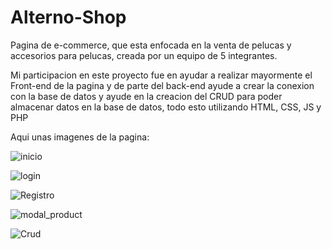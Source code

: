 # Alterno-Shop
Pagina de e-commerce, que esta enfocada en la venta de pelucas y accesorios para pelucas, creada por un equipo de 5 integrantes.

Mi participacion en este proyecto fue en ayudar a realizar mayormente el Front-end de la pagina y de parte del back-end ayude a crear la conexion con la base de datos y ayude en la creacion del CRUD para poder almacenar datos en la base de datos, todo esto utilizando HTML, CSS, JS y PHP

Aqui unas imagenes de la pagina:

![inicio](https://user-images.githubusercontent.com/101082013/230798917-41831718-bc79-4fad-bf23-7b6000aff2b8.png)


![login](https://user-images.githubusercontent.com/101082013/230798924-0b31c1c8-1c86-4ac4-8c0a-73535d6c3afb.png)


![Registro](https://user-images.githubusercontent.com/101082013/230798925-c652494c-4075-42b8-9719-406c3bf9d811.png)


![modal_product](https://user-images.githubusercontent.com/101082013/230798931-ceb25e60-7d62-4838-998a-6d648cc010d8.png)


![Crud](https://user-images.githubusercontent.com/101082013/230798934-8fcfdacc-eded-4737-bef9-58721ee237e7.png)

